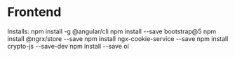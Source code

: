 # Frontend

Installs:
npm install -g @angular/cli
npm install --save bootstrap@5
npm install @ngrx/store --save
npm install ngx-cookie-service --save
npm install crypto-js --save-dev
npm install --save ol

